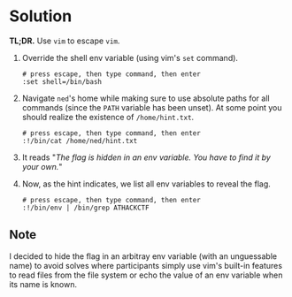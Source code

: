 # Solution

**TL;DR.** Use `vim` to escape `vim`.

1. Override the shell env variable (using vim's `set` command).
    ```
    # press escape, then type command, then enter
    :set shell=/bin/bash
    ```

2. Navigate `ned`'s home while making sure to use absolute paths for all commands (since the `PATH` variable has been unset).
   At some point you should realize the existence of `/home/hint.txt`.
    ```
    # press escape, then type command, then enter
    :!/bin/cat /home/ned/hint.txt
    ```
4. It reads "_The flag is hidden in an env variable. You have to find it by your own._"

5. Now, as the hint indicates, we list all env variables to reveal the flag. 
    ```
    # press escape, then type command, then enter
    :!/bin/env | /bin/grep ATHACKCTF
    ```

## Note
I decided to hide the flag in an arbitray env variable (with an unguessable name) to avoid solves
where participants simply use vim's built-in features to read files from the file system or echo the value of 
an env variable when its name is known.
